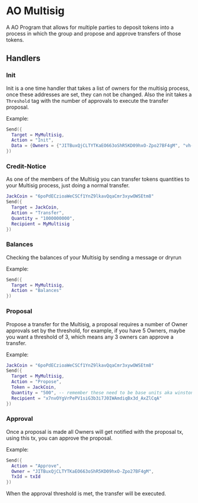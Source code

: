 # AO Multisig 

A AO Program that allows for multiple parties to deposit tokens into a process in which the group and propose and approve transfers of those tokens.

## Handlers

### Init

Init is a one time handler that takes a list of owners for the multisig process, once these addresses are set, they can not be changed. Also the init takes a `Threshold` tag with the number of approvals to execute the transfer proposal.

Example:

```lua
Send({
  Target = MyMultisig, 
  Action = "Init", 
  Data = {Owners = {"JITBuxQjCLTYTKaEO663oShR5KD09hxO-Zpo27BF4gM", "vh-NTHVvlKZqRxc8LyyTNok65yQ55a_PJ1zWLb9G2JI"}}, Threshold = "2" 
})
```

### Credit-Notice

As one of the members of the Multisig you can transfer tokens quantities to your Multisig process, just doing a normal transfer.

```lua
JackCoin = "6poPdECzioaWeCSCf1YnZ9lkavQqaCmr3xywOWSEtm8"
Send({
  Target = JackCoin, 
  Action = "Transfer",
  Quantity = "1000000000",
  Recipient = MyMultisig
})
```

### Balances

Checking the balances of your Multisig by sending a message or dryrun

Example:

```lua
Send({
  Target = MyMultisig,
  Action = "Balances"
})
```

### Proposal

Propose a transfer for the Multisig, a proposal requires a number of Owner approvals set by the threshold, for example, if you have 5 Owners, maybe you want a threshold of 3, which means any 3 owners can approve a transfer.

Example:

```lua
JackCoin = "6poPdECzioaWeCSCf1YnZ9lkavQqaCmr3xywOWSEtm8"
Send({
  Target = MyMultisig,
  Action = "Propose",
  Token = JackCoin,
  Quantity = "500", -- remember these need to be base units aka winstons or armstrongs
  Recipient = "x7nvOYgVrPePV1siG3b3i7J0IWAmdiqBx3d_AxZlCqA"
})
```

### Approval

Once a proposal is made all Owners will get notified with the proposal tx, using this tx, you can approve the proposal.

Example:

```lua
Send({
  Action = "Approve",
  Owner = "JITBuxQjCLTYTKaEO663oShR5KD09hxO-Zpo27BF4gM",
  TxId = txId
})
```

When the approval threshold is met, the transfer will be executed.




